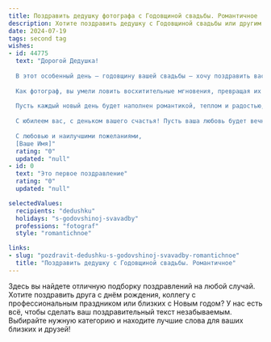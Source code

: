```yaml
---
title: Поздравить дедушку фотографа с Годовщиной свадьбы. Романтичное
description: Хотите поздравить дедушку с Годовщиной свадьбы или другим праздником? Наш ИИ создаст незабываемое поздравление, а вы обязательно выделитесь среди других.  
date: 2024-07-19
tags: second tag
wishes:
- id: 44775
  text: "Дорогой Дедушка!
  
  В этот особенный день – годовщину вашей свадьбы – хочу поздравить вас с теми незабываемыми моментами, которые вы вместе пережили. Ваше светлое чувство и крепкая связь – это настоящая история любви, запечатлённая в кадров ваших сердец.
  
  Как фотограф, вы умели ловить восхитительные мгновения, превращая их в настоящие художественные шедевры, и ваша жизнь, полна любви и счастья, сама по себе – это masterpiece.
  
  Пусть каждый новый день будет наполнен романтикой, теплом и радостью, а каждый момент, проведённый вместе, становится ценным кадром в вашем семейном альбоме. Вы вдохновляете нас всех, показывая, как важно беречь друг друга и находить красоту в простых моментах.
  
  С юбилеем вас, с деньком вашего счастья! Пусть ваша любовь будет вечной и яркой, как лучи солнца, запечатлённые в ваших фотографиях!
  
  С любовью и наилучшими пожеланиями,
  [Ваше Имя]"
  rating: "0"
  updated: "null"
- id: 0
  text: "Это первое поздравление"
  rating: "0"
  updated: "null"

selectedValues:
  recipients: "dedushku"
  holidays: "s-godovshinoj-svavadby"
  professions: "fotograf"
  style: "romantichnoe"

links:
- slug: "pozdravit-dedushku-s-godovshinoj-svavadby-romantichnoe"
  title: "Поздравить дедушку с Годовщиной свадьбы. Романтичное"
---
```


Здесь вы найдете отличную подборку поздравлений на любой случай. 
Хотите поздравить друга с днём рождения, коллегу с профессиональным праздником или близких с Новым годом? У нас есть всё, чтобы сделать ваш поздравительный текст незабываемым. Выбирайте нужную категорию и находите лучшие слова для ваших близких и друзей!
